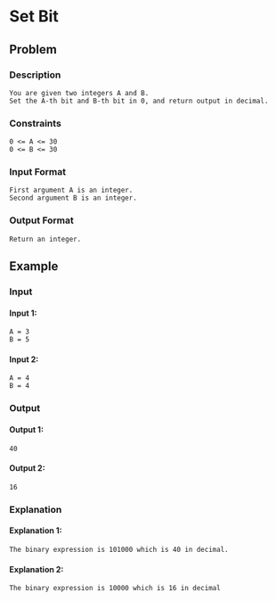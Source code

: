 # Set Bit

## Problem

### Description

    You are given two integers A and B.
    Set the A-th bit and B-th bit in 0, and return output in decimal.

### Constraints

    0 <= A <= 30
    0 <= B <= 30

### Input Format

    First argument A is an integer.
    Second argument B is an integer.

### Output Format

    Return an integer.

## Example

### Input

#### Input 1:

    A = 3
    B = 5

#### Input 2:

    A = 4
    B = 4

### Output

#### Output 1:

    40

#### Output 2:

    16

### Explanation

#### Explanation 1:

    The binary expression is 101000 which is 40 in decimal.

#### Explanation 2:

    The binary expression is 10000 which is 16 in decimal
